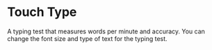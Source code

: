 # Touch Type
A typing test that measures words per minute and accuracy. You can change the font size and type of text for the typing test.
